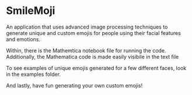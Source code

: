 # SmileMoji
An application that uses advanced image processing techniques to generate unique and custom emojis for people using their facial features and emotions.


Within, there is the Mathemtica notebook file for running the code. Additionally, the Mathematica code is made easily visibile in the text file 


To see examples of unique emojis generated for a few different faces, look in the examples folder.

And lastly, have fun generating your own custom emojis!
